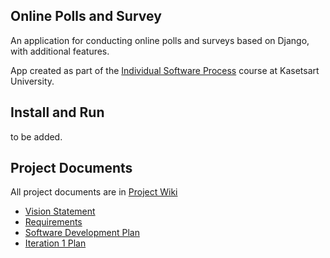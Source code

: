 ## Online Polls and Survey

An application for conducting online polls and surveys based
on Django, with additional features.


App created as part of the [Individual Software Process](
https://cpske.github.io/ISP) course at Kasetsart University.


## Install and Run

to be added.

## Project Documents

All project documents are in [Project Wiki](../../wiki/Home)

- [Vision Statement](../../wiki/Vision%20Statement)
- [Requirements](../../wiki/Requirements)
- [Software Development Plan](../../wiki/Software%20Development%20Plan)
- [Iteration 1 Plan](../../wiki/Iteration%201%20Plan)
